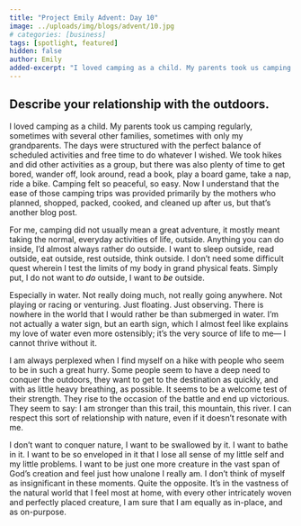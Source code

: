 ```yaml
---
title: "Project Emily Advent: Day 10"
image: ../uploads/img/blogs/advent/10.jpg
# categories: [business]
tags: [spotlight, featured]
hidden: false
author: Emily
added-excerpt: "I loved camping as a child. My parents took us camping regularly, sometimes with several other families, sometimes with only my grandparents. The days were structured with the perfect balance of scheduled activities and free time to do whatever I wished. We took hikes and did other activities as a group, but there was also plenty of time to get bored, wander off, look around, read a book, play a board game, take a nap, ride a bike. Camping felt so peaceful, so easy."
---
```


<style> em {color: black;} p a {color: #f0506e;}</style>

## Describe your relationship with the outdoors.

I loved camping as a child. My parents took us camping regularly, sometimes with several other families, sometimes with only my grandparents. The days were structured with the perfect balance of scheduled activities and free time to do whatever I wished. We took hikes and did other activities as a group, but there was also plenty of time to get bored, wander off, look around, read a book, play a board game, take a nap, ride a bike. Camping felt so peaceful, so easy. Now I understand that the ease of those camping trips was provided primarily by the mothers who planned, shopped, packed, cooked, and cleaned up after us, but that’s another blog post.

For me, camping did not usually mean a great adventure, it mostly meant taking the normal, everyday activities of life, outside. Anything you can do inside, I’d almost always rather do outside. I want to sleep outside, read outside, eat outside, rest outside, think outside. I don’t need some difficult quest wherein I test the limits of my body in grand physical feats. Simply put, I do not want to _do_ outside, I want to _be_ outside.

Especially in water. Not really doing much, not really going anywhere. Not playing or racing or venturing. Just floating. Just observing. There is nowhere in the world that I would rather be than submerged in water. I’m not actually a water sign, but an earth sign, which I almost feel like explains my love of water even more ostensibly; it’s the very source of life to me— I cannot thrive without it.

I am always perplexed when I find myself on a hike with people who seem to be in such a great hurry. Some people seem to have a deep need to conquer the outdoors, they want to get to the destination as quickly, and with as little heavy breathing, as possible. It seems to be a welcome test of their strength. They rise to the occasion of the battle and end up victorious. They seem to say: I am stronger than this trail, this mountain, this river. I can respect this sort of relationship with nature, even if it doesn’t resonate with me.

I don’t want to conquer nature, I want to be swallowed by it. I want to bathe in it. I want to be so enveloped in it that I lose all sense of my little self and my little problems. I want to be just one more creature in the vast span of God’s creation and feel just how unalone I really am. I don’t think of myself as insignificant in these moments. Quite the opposite. It’s in the vastness of the natural world that I feel most at home, with every other intricately woven and perfectly placed creature, I am sure that I am equally as in-place, and as on-purpose.
